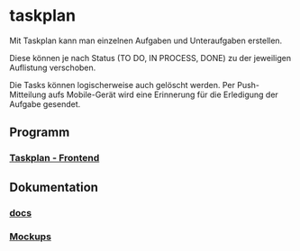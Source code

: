 # taskplan

Mit Taskplan kann man einzelnen Aufgaben und Unteraufgaben erstellen.

Diese können je nach Status (TO DO, IN PROCESS, DONE) zu der jeweiligen Auflistung verschoben.

Die Tasks können logischerweise auch gelöscht werden. Per Push-Mitteilung aufs Mobile-Gerät wird eine Erinnerung für die Erledigung der Aufgabe gesendet.

## Programm

### [Taskplan - Frontend](Taskplan/taskplan.md)

## Dokumentation

### [docs](docs/docs.md)

### [Mockups](mockups/mockups.md)
